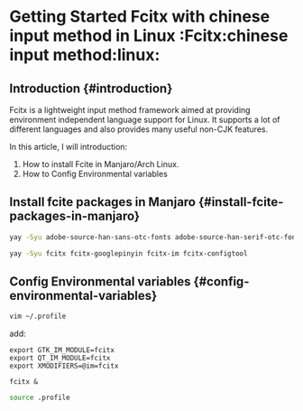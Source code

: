 # Getting Started Fcitx with chinese input method in Linux :Fcitx:chinese input method:linux:


## Introduction {#introduction}

Fcitx is a lightweight input method framework aimed at providing environment independent language support for Linux. It supports a lot of different languages and also provides many useful non-CJK features.

In this article, I will introduction:

1.  How to install Fcite in Manjaro/Arch Linux.
2.  How to Config Environmental variables


## Install fcite packages in Manjaro {#install-fcite-packages-in-manjaro}

```bash
yay -Syu adobe-source-han-sans-otc-fonts adobe-source-han-serif-otc-fonts
```

```bash
yay -Syu fcitx fcitx-googlepinyin fcitx-im fcitx-configtool
```


## Config Environmental variables {#config-environmental-variables}

```bash
vim ~/.profile
```

add:

```file
export GTK_IM_MODULE=fcitx
export QT_IM_MODULE=fcitx
export XMODIFIERS=@im=fcitx

fcitx &
```

```bash
source .profile
```

